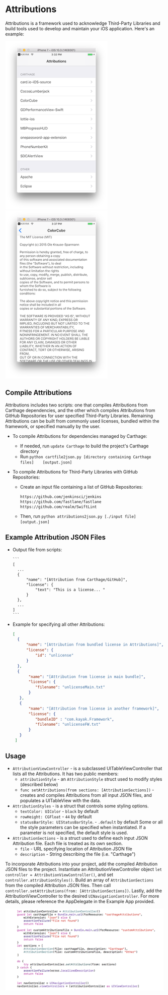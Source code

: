 # Attributions

Attributions is a framework used to acknowledge Third-Party Libraries and build tools used to develop and maintain your iOS application. Here's an example:

![Framed Screenshot](https://github.com/kayak/attributions/blob/SourceCode/Screenshots/AttributionsListView.png) ![Framed Screenshot](https://github.com/kayak/attributions/blob/SourceCode/Screenshots/AttributionsLicenseView.png)

## Compile Attributions

Attributions includes two scripts: one that compiles Attributions from Carthage dependencies, and the other which compiles Attributions from GitHub Repositories for user specified Third-Party Libraries. Remaining Attributions can be built from commonly used licenses, bundled within the framework, or specified manually by the user.

* To compile Attributions for dependencies managed by Carthage:
	* If needed, run `update Carthage` to build the project's Carthage directory
	* Run `python cartfile2json.py [directory containing Carthage files] 	[output.json]`

* To compile Attributions for Third-Party Libraries with GitHub Repositories:
	* Create an input file containing a list of GitHub Repositories:
     	``` text
      https://github.com/jenkinsci/jenkins
	    https://github.com/fastlane/fastlane
	    https://github.com/realm/SwiftLint
    	```
  * Then, run `python attributions2json.py [./input file] [output.json]`

## Example Attribution JSON Files

* Output file from scripts:

      ```
      [
        ...
      	{
            "name": "[Attribution from Carthage/GitHub]",
            "license": {
                "text": "This is a license... "
        	}
        },
        ...
      ]
      ```

* Example for specifying all other Attributions:

    ```json
    [
      {
          "name": "[Attribution from bundled license in Attributions]",
          "license": {
              "id": "unlicense"
          }
      },
      {
           "name": "[Attribution from license in main bundle]",
           "license": {
              "filename": "unlicenseMain.txt"
           }
       },
       {
           "name": "[Attribution from license in another framework]",
           "license": {
              "bundleID" : "com.kayak.Framework",
              "filename": "unlicenseFW.txt"
           }
       }
     ]
     ```

## Usage

* `AttributionViewController` - is a subclassed UITableViewController that lists all the Attributions. It has two public members:
  * `attributionStyle` - an `AttributionStyle` struct used to modify styles (described below)
  * `func setAttributions(from sections: [AttributionSections])` - creates and compiles Attributions from all input JSON files, and populates a UITableView with the data.
* `AttributionStyles` - is a struct that controls some styling options.
    * `textColor: UIColor` - `black` by default
    * `rowHeight: CGFloat` - `44` by default
    * `statusBarStyle: UIStatusBarStyle`. - `.default` by default
  Some or all the style parameters  can be specified when instantiated. If a parameter is not specified, the default style is used.
* `AttributionSections` - is a struct used to define each input JSON Attribution file. Each file is treated as its own section.
  * `file` -  URL specifying location of Attribution JSON file
  * `description` - String describing the file (i.e. "Carthage")

To incorporate Attributions into your project, add the compiled Attribution JSON files to the project. Instantiate an AttributionViewController object `let controller = AttributionViewController()`, and set `controller.attributionStyles()`. Build an array of `AttributionSections` from the compiled Attribution JSON files. Then call `controller.setAttributions(from: [AttributionSections])`. Lastly, add the AttributionViewController to the desired `UINavigationController`. For more details, please reference the AppDelegate in the Example App provided.

![Framed Screenshot](https://github.com/kayak/attributions/blob/SourceCode/Screenshots/SampleUsageCode.png)
